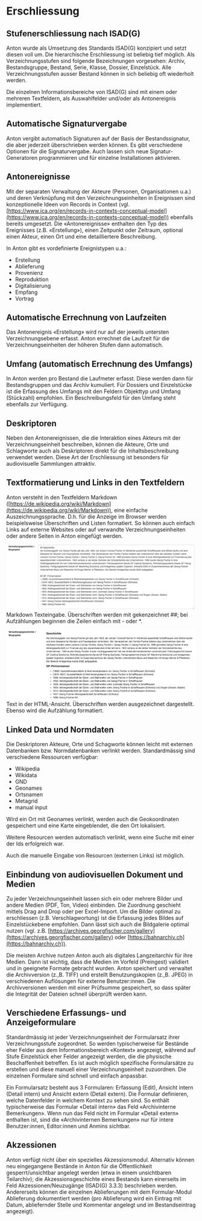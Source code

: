 # Erschliessung

## Stufenerschliessung nach ISAD(G)

Anton wurde als Umsetzung des Standards ISAD(G) konzipiert und setzt diesen voll um. Die hierarchische Erschliessung ist beliebig tief möglich. Als Verzeichnungsstufen sind folgende Bezeichnungen vorgesehen: Archiv, Bestandsgruppe, Bestand, Serie, Klasse, Dossier, Einzelstück. Alle Verzeichnungsstufen ausser Bestand können in sich beliebig oft wiederholt werden.

Die einzelnen Informationsbereiche von ISAD(G) sind mit einem oder mehreren Textfeldern, als Auswahlfelder und/oder als Antonereignis implementiert.

## Automatische Signaturvergabe
Anton vergibt automatisch Signaturen auf der Basis der Bestandssignatur, die aber jederzeit überschrieben werden können. Es gibt verschiedene Optionen für die Signaturvergabe. Auch lassen sich neue Signatur-Generatoren programmieren und für einzelne Installationen aktivieren.

## Antonereignisse
Mit der separaten Verwaltung der Akteure (Personen, Organisationen u.a.) und deren Verknüpfung mit den Verzeichnungseinheiten in Ereignissen sind konzeptionelle Ideen von Records in Context (vgl. [https://www.ica.org/en/records-in-contexts-conceptual-model](https://www.ica.org/en/records-in-contexts-conceptual-model)) ebenfalls bereits umgesetzt. Die «Antonereignisse» enthalten den Typ des Ereignisses (z.B. «Erstellung»), einen Zeitpunkt oder Zeitraum,  optional einen Akteur, einen Ort und eine detailliertere Beschreibung.

In Anton gibt es vordefinierte Ereignistypen u.a.:

- Erstellung  
- Ablieferung  
- Provenienz  
- Reproduktion  
- Digitalisierung  
- Empfang  
- Vortrag  

## Automatische Errechnung von Laufzeiten
Das Antonereignis «Erstellung» wird nur auf der jeweils untersten Verzeichnungsebene erfasst. Anton errechnet die Laufzeit für die Verzeichnungseinheiten der höheren Stufen dann automatisch.

## Umfang (automatisch Errechnung des Umfangs)
In Anton werden pro Bestand die Laufmeter erfasst. Diese werden dann für Bestandsgruppen und das Archiv kumuliert. Für Dossiers und Einzelstücke ist die Erfassung des Umfangs mit den Feldern Objekttyp und Umfang (Stückzahl) empfohlen. Ein Beschreibungsfeld für den Umfang steht ebenfalls zur Verfügung.

## Deskriptoren
Neben den Antonereignissen, die die Interaktion eines Akteurs mit der Verzeichnungseinheit beschreiben, können die Akteure, Orte und Schlagworte auch als Deskriptoren direkt für die Inhaltsbeschreibung verwendet werden. Diese Art der Erschliessung ist besonders für audiovisuelle Sammlungen attraktiv.

## Textformatierung und Links in den Textfeldern
Anton versteht in den Textfeldern Markdown ([https://de.wikipedia.org/wiki/Markdown](https://de.wikipedia.org/wiki/Markdown)), eine einfache Auszeichnungssprache. D.h. für die Anzeige im Browser werden beispielsweise Überschriften und Listen formatiert. So können auch einfach Links auf externe Websites oder auf verwandte Verzeichnungseinheiten oder andere Seiten in Anton eingefügt werden.

![Markdown Texteingabe](images/markdown_input.png)
Markdown Texteingabe. Überschriften werden mit gekenzeichnet ##; bei Aufzählungen beginnen die Zeilen einfach mit - oder *.

![Text in der HTML-Ansicht](images/markdown_rendered.png)
Text in der HTML-Ansicht. Überschriften werden ausgezeichnet dargestellt. Ebenso wird die Aufzählung formatiert.

## Linked Data und Normdaten
Die Deskriptoren Akteure, Orte und Schagworte können leicht mit externen Datenbanken bzw. Normdatenbanken verlinkt werden. Standardmässig sind verschiedene Ressourcen verfügbar:

- Wikipedia  
- Wikidata  
- GND  
- Geonames  
- Ortsnamen  
- Metagrid  
- manual input  

Wird ein Ort mit Geonames verlinkt, werden auch die Geokoordinaten gespeichert und eine Karte eingeblendet, die den Ort lokalisiert.

Weitere Resourcen werden automatisch verlinkt, wenn eine Suche mit einer der Ids erfolgreich war.

Auch die manuelle Eingabe von Resourcen (externen Links) ist möglich.

## Einbindung von audiovisuellen Dokument und Medien
Zu jeder Verzeichnungseinheit lassen sich ein oder mehrere Bilder und andere Medien (PDF, Ton, Video) einbinden. Die Zuordnung geschieht mittels Drag and Drop oder per Excel-Import. Um die Bilder optimal zu erschliessen (z.B. Verschlagwortung) ist die Erfassung jedes Bildes auf Einzelstückebene empfohlen. Dann lässt sich auch die Bildgalerie optimal nutzen (vgl. z.B. [https://archives.georgfischer.com/gallery](https://archives.georgfischer.com/gallery) oder [https://bahnarchiv.ch](https://bahnarchiv.ch)).

Die meisten Archive nutzen Anton auch als digitales Langzeitarchiv für ihre Medien. Dann ist wichtig, dass die Medien im Vorfeld (Preingest) validiert und in geeignete Formate gebracht wurden. Anton speichert und verwaltet die Archivversion (z.\,B. TIFF) und erstellt Benutzungskopien (z.\,B. JPEG) in verschiedenen Auflösungen für externe Benutzer:innen. Die Archivversionen werden mit einer Prüfsumme gespeichert, so dass später die Integrität der Dateien schnell überprüft werden kann.

## Verschiedene Erfassungs- und Anzeigeformulare
Standardmässig ist jeder Verzeichnungseinheit der Formularsatz ihrer Verzeichnungsstufe zugeordnet. So werden typischerweise für Bestände eher Felder aus dem Informationsbereich «Kontext» angezeigt, während auf Stufe Einzelstück eher Felder angezeigt werden, die die physische Beschaffenheit betreffen. Es ist auch möglich spezifische Formularsätze zu erstellen und diese manuell einer Verzeichnungseinheit zuzuordnen. Die einzelnen Formulare sind schnell und einfach anpassbar.

Ein Formularsatz besteht aus 3 Formularen: Erfassung (Edit), Ansicht intern (Detail intern) und Ansicht extern (Detail extern). Die Formular definieren, welche Datenfelder in welchem Kontext zu sehen sind. So enthält typischerweise das Formular «Detail intern» das Feld «Archivinterne Bemerkungen». Wenn nun das Feld nicht im Formular «Detail extern» enthalten ist, sind die «Archivinternen Bemerkungen» nur für intere Benutzer:innen, Editor:innen und Anmins sichtbar.

## Akzessionen
Anton verfügt nicht über ein spezielles Akzessionsmodul. Alternativ können neu eingegangene Bestände in Anton für die Öffentlichkeit gesperrt/unsichtbar angelegt werden (etwa in einem unsichtbaren Teilarchiv); die Akzessionsgeschichte eines Bestands kann einerseits im Feld Akzessionen/Neuzugänge (ISAD(G) 3.3.3) beschrieben werden. Andererseits können die einzelnen Ablieferungen mit dem Formular-Modul Ablieferung dokumentiert werden (pro Ablieferung wird ein Eintrag mit Datum, abliefernder Stelle und Kommentar angelegt und im Bestandseintrag angezeigt).

